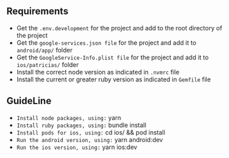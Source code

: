 ## Requirements

- Get the `.env.development` for the project and add to the root directory of the project
- Get the `google-services.json file` for the project and add it to `android/app/` folder
- Get the `GoogleService-Info.plist file` for the project and add it to `ios/patricias/` folder
- Install the correct node version as indicated in `.nvmrc` file
- Install the current or greater ruby version as indicated in `Gemfile` file

## GuideLine

- `Install node packages, using:` yarn
- `Install ruby packages, using:` bundle install
- `Install pods for ios, using:` cd ios/ && pod install
- `Run the android version, using:` yarn android:dev
- `Run the ios version, using:` yarn ios:dev
